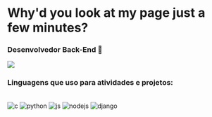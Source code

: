 # Why'd you look at my page just a few minutes?

### Desenvolvedor Back-End 👾

<picture>
<source 
  srcset="https://github-readme-stats.vercel.app/api?username=jjjor&show_icons=true&theme=tokyonight"
  media="(prefers-color-scheme: dark"
/>
<source
  srcset="https://github-readme-stats.vercel.app/api?username=jjjor&show_icons=true"
  media="(prefers-color-scheme: light), (prefers-color-scheme: no-preference)"
/>
<img src="https://github-readme-stats.vercel.app/api?username=jjjor_icons=true" />
</picture>

### Linguagens que uso para atividades e projetos:

<div style='display: inline_block'><br/>
  <img align='center' alt='c' src='https://img.shields.io/badge/C%2B%2B-00599C?style=for-the-badge&logo=c%2B%2B&logoColor=white'/>
  <img align='center' alt='python' src='https://img.shields.io/badge/Python-14354C?style=for-the-badge&logo=python&logoColor=white'/>
  <img align='center' alt='js' src='https://img.shields.io/badge/JavaScript-323330?style=for-the-badge&logo=javascript&logoColor=F7DF1Ek'/>
  <img align='center' alt='nodejs' src='https://img.shields.io/badge/Node.js-43853D?style=for-the-badge&logo=node.js&logoColor=white'/>
  <img align='center' alt='django' src='https://img.shields.io/badge/Django-092E20?style=for-the-badge&logo=django&logoColor=white'/>
</div>  
